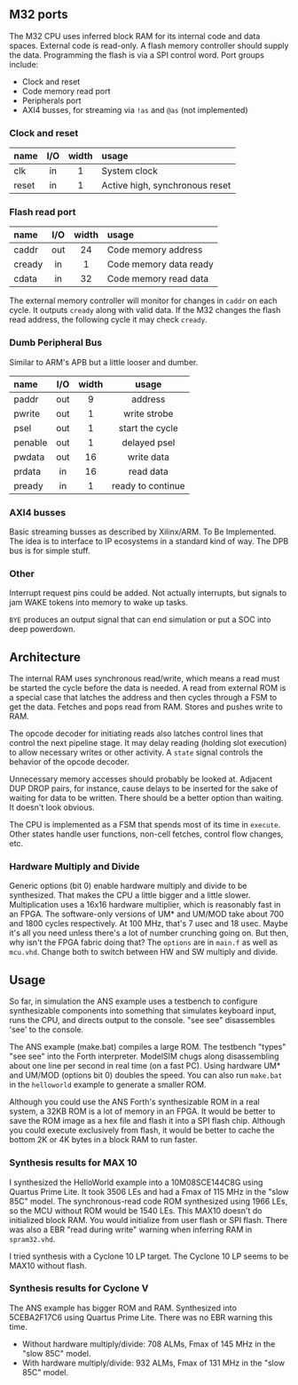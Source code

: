 ## M32 ports

The M32 CPU uses inferred block RAM for its internal code and data spaces.
External code is read-only. A flash memory controller should supply the data.
Programming the flash is via a SPI control word. Port groups include:

- Clock and reset
- Code memory read port
- Peripherals port
- AXI4 busses, for streaming via `!as` and `@as` (not implemented)

### Clock and reset

| name    | I/O | width | usage                            |
|:--------|:---:|:-----:|:---------------------------------|
| clk     | in  | 1     | System clock                     |
| reset   | in  | 1     | Active high, synchronous reset   |

### Flash read port

| name    | I/O | width | usage                            |
|:--------|:---:|:-----:|:---------------------------------|
| caddr   | out | 24    | Code memory address              |
| cready  | in  | 1     | Code memory data ready           |
| cdata   | in  | 32    | Code memory read data            |

The external memory controller will monitor for changes in `caddr` on each cycle.
It outputs `cready` along with valid data.
If the M32 changes the flash read address, the following cycle it may check `cready`.

### Dumb Peripheral Bus

Similar to ARM's APB but a little looser and dumber.

| name    | I/O | width | usage                            |
|:--------|:---:|:-----:|:--------------------------------:|
| paddr   | out	| 9     | address                          |
| pwrite  | out | 1     | write strobe                     |
| psel    | out | 1     | start the cycle                  |
| penable | out | 1     | delayed psel                     |
| pwdata  | out | 16    | write data                       |
| prdata  | in  | 16    | read data                        |
| pready  | in  | 1     | ready to continue                |

### AXI4 busses

Basic streaming busses as described by Xilinx/ARM. To Be Implemented.
The idea is to interface to IP ecosystems in a standard kind of way.
The DPB bus is for simple stuff.

### Other

Interrupt request pins could be added.
Not actually interrupts, but signals to jam WAKE tokens into memory to wake up tasks.

`BYE` produces an output signal that can end simulation or put a SOC into deep powerdown.

## Architecture

The internal RAM uses synchronous read/write, which means a read must be started the cycle before the data is needed.
A read from external ROM is a special case that latches the address and then cycles through a FSM to get the data.
Fetches and pops read from RAM. Stores and pushes write to RAM.

The opcode decoder for initiating reads also latches control lines that control the next pipeline stage.
It may delay reading (holding slot execution) to allow necessary writes or other activity.
A `state` signal controls the behavior of the opcode decoder.

Unnecessary memory accesses should probably be looked at.
Adjacent DUP DROP pairs, for instance, cause delays to be inserted for the sake of waiting for data to be written.
There should be a better option than waiting. It doesn't look obvious.

The CPU is implemented as a FSM that spends most of its time in `execute`.
Other states handle user functions, non-cell fetches, control flow changes, etc.

### Hardware Multiply and Divide

Generic options (bit 0) enable hardware multiply and divide to be synthesized.
That makes the CPU a little bigger and a little slower.
Multiplication uses a 16x16 hardware multiplier, which is reasonably fast in an FPGA.
The software-only versions of UM\* and UM/MOD take about 700 and 1800 cycles respectively.
At 100 MHz, that's 7 usec and 18 usec.
Maybe it's all you need unless there's a lot of number crunching going on.
But then, why isn't the FPGA fabric doing that?
The `options` are in `main.f` as well as `mcu.vhd`.
Change both to switch between HW and SW multiply and divide.

## Usage

So far, in simulation the ANS example uses a testbench to configure synthesizable components into
something that simulates keyboard input, runs the CPU, and directs output to the console.
"see see" disassembles 'see' to the console.

The ANS example (make.bat) compiles a large ROM.
The testbench "types" "see see" into the Forth interpreter.
ModelSIM chugs along disassembling about one line per second in real time (on a fast PC).
Using hardware UM\* and UM/MOD (options bit 0) doubles the speed.
You can also run `make.bat` in the `helloworld` example to generate a smaller ROM.

Although you could use the ANS Forth's synthesizable ROM in a real system,
a 32KB ROM is a lot of memory in an FPGA.
It would be better to save the ROM image as a hex file and flash it into a SPI flash chip.
Although you could execute exclusively from flash,
it would be better to cache the bottom 2K or 4K bytes in a block RAM to run faster.

### Synthesis results for MAX 10

I synthesized the HelloWorld example into a 10M08SCE144C8G using Quartus Prime Lite.
It took 3506 LEs and had a Fmax of 115 MHz in the "slow 85C" model.
The synchronous-read code ROM synthesized using 1966 LEs, so the MCU without ROM would be 1540 LEs.
This MAX10 doesn't do initialized block RAM. You would initialize from user flash or SPI flash.
There was also a EBR "read during write" warning when inferring RAM in `spram32.vhd`.

I tried synthesis with a Cyclone 10 LP target. The Cyclone 10 LP seems to be MAX10 without flash.

### Synthesis results for Cyclone V

The ANS example has bigger ROM and RAM. Synthesized into 5CEBA2F17C6 using Quartus Prime Lite.
There was no EBR warning this time.

- Without hardware multiply/divide: 708 ALMs, Fmax of 145 MHz in the "slow 85C" model.
- With hardware multiply/divide: 932 ALMs, Fmax of 131 MHz in the "slow 85C" model.
